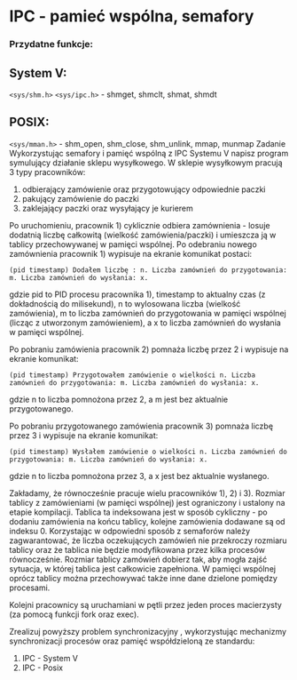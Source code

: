 # IPC - pamieć wspólna, semafory

### Przydatne funkcje:

## System V:
`<sys/shm.h>` `<sys/ipc.h>` - shmget, shmclt, shmat, shmdt

## POSIX:
`<sys/mman.h>` - shm_open, shm_close, shm_unlink, mmap, munmap
Zadanie
Wykorzystując semafory i pamięć wspólną z IPC Systemu V napisz program symulujący działanie sklepu wysyłkowego.
W sklepie wysyłkowym pracują 3 typy pracowników:
1) odbierający zamówienie oraz przygotowujący odpowiednie paczki
2) pakujący zamówienie do paczki
3) zaklejający paczki oraz wysyłający je kurierem

Po uruchomieniu, pracownik 1) cyklicznie odbiera zamównienia - losuje dodatnią liczbę całkowitą (wielkość zamówienia/paczki) i umieszcza ją w tablicy przechowywanej w pamięci wspólnej. Po odebraniu nowego zamównienia pracownik 1) wypisuje na ekranie komunikat postaci:

`(pid timestamp) Dodałem liczbę : n. Liczba zamównień do przygotowania: m. Liczba zamównień do wysłania: x.`

gdzie pid to PID procesu pracownika 1), timestamp to aktualny czas (z dokładnością do milisekund), n to wylosowana liczba (wielkość zamówienia), m to liczba zamównień do przygotowania w pamięci wspólnej (licząc z utworzonym zamówieniem), a x to liczba zamównień do wysłania w pamięci wspólnej.

Po pobraniu zamówienia pracownik 2) pomnaża liczbę przez 2 i wypisuje na ekranie komunikat:

`(pid timestamp) Przygotowałem zamówienie o wielkości n. Liczba zamównień do przygotowania: m. Liczba zamównień do wysłania: x.`

gdzie n to liczba pomnożona przez 2, a m jest bez aktualnie przygotowanego.

Po pobraniu przygotowanego zamówienia pracownik 3) pomnaża liczbę przez 3 i wypisuje na ekranie komunikat:

`(pid timestamp) Wysłałem zamówienie o wielkości n. Liczba zamównień do przygotowania: m. Liczba zamównień do wysłania: x.` 

gdzie n to liczba pomnożona przez 3, a x jest bez aktualnie wysłanego.

Zakładamy, że równocześnie pracuje wielu pracowników 1), 2) i 3). Rozmiar tablicy z zamówieniami (w pamięci wspólnej) jest ograniczony i ustalony na etapie kompilacji. Tablica ta indeksowana jest w sposób cykliczny - po dodaniu zamówienia na końcu tablicy, kolejne zamówienia dodawane są od indeksu 0. Korzystając w odpowiedni sposób z semaforów należy zagwarantować, że liczba oczekujących zamówień nie przekroczy rozmiaru tablicy oraz że tablica nie będzie modyfikowana przez kilka procesów równocześnie. Rozmiar tablicy zamówień dobierz tak, aby mogła zajść sytuacja, w której tablica jest całkowicie zapełniona. W pamięci wspólnej oprócz tablicy można przechowywać także inne dane dzielone pomiędzy procesami.

Kolejni pracownicy są uruchamiani w pętli przez jeden proces macierzysty (za pomocą funkcji fork oraz exec).

Zrealizuj powyższy problem synchronizacyjny , wykorzystując mechanizmy synchronizacji procesów oraz pamięć współdzieloną ze standardu:

1. IPC - System V
2. IPC - Posix